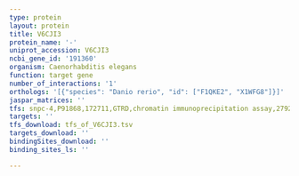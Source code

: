 ```yaml
---
type: protein
layout: protein
title: V6CJI3
protein_name: '-'
uniprot_accession: V6CJI3
ncbi_gene_id: '191360'
organism: Caenorhabditis elegans
function: target gene
number_of_interactions: '1'
orthologs: '[{"species": "Danio rerio", "id": ["F1QKE2", "X1WFG8"]}]'
jaspar_matrices: ''
tfs: snpc-4,P91868,172711,GTRD,chromatin immunoprecipitation assay,27924024%5Buid%5D,No
targets: ''
tfs_download: tfs_of_V6CJI3.tsv
targets_download: ''
bindingSites_download: ''
binding_sites_ls: ''

---
```

